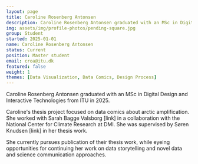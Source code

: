 ```yaml
---
layout: page
title: Caroline Rosenberg Antonsen
description: Caroline Rosenberg Antonsen graduated with an MSc in Digital Design and Interactive Technologies from ITU in 2025.
img: assets/img/profile-photos/pending-square.jpg
group: Student
started: 2025-01-01
name: Caroline Rosenberg Antonsen
status: Current
position: Master student
email: croa@itu.dk
featured: false
weight: 1
themes: [Data Visualization, Data Comics, Design Process]
---
```


Caroline Rosenberg Antonsen graduated with an MSc in Digital Design and Interactive Technologies from ITU in 2025.

Caroline's thesis project focused on data comics about arctic amplification. She worked with Sarah Bagge Valsborg [link] in a collaboration with the National Center for Climate Research at DMI. She was supervised by Søren Knudsen [link] in her thesis work.

She currently pursues publication of their thesis work, while eyeing opportunities for continuing her work on data storytelling and novel data and science communication approaches.
